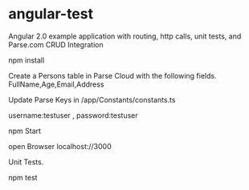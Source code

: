 # angular-test
Angular 2.0 example application with routing, http calls, unit tests, and Parse.com CRUD Integration

npm install

Create a Persons table in Parse Cloud with the following fields.
FullName,Age,Email,Address

Update Parse Keys in /app/Constants/constants.ts

username:testuser , password:testuser

npm Start

open Browser  localhost://3000

Unit Tests.

npm test

